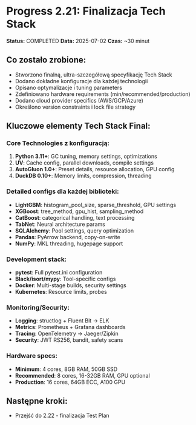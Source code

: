# Progress 2.21: Finalizacja Tech Stack

**Status:** COMPLETED
**Data:** 2025-07-02
**Czas:** ~30 minut

## Co zostało zrobione:
- Stworzono finalną, ultra-szczegółową specyfikację Tech Stack
- Dodano dokładne konfiguracje dla każdej technologii
- Opisano optymalizacje i tuning parameters
- Zdefiniowano hardware requirements (min/recommended/production)
- Dodano cloud provider specifics (AWS/GCP/Azure)
- Określono version constraints i lock file strategy

## Kluczowe elementy Tech Stack Final:

### Core Technologies z konfiguracją:
1. **Python 3.11+**: GC tuning, memory settings, optimizations
2. **UV**: Cache config, parallel downloads, compile settings
3. **AutoGluon 1.0+**: Preset details, resource allocation, GPU config
4. **DuckDB 0.10+**: Memory limits, compression, threading

### Detailed configs dla każdej biblioteki:
- **LightGBM**: histogram_pool_size, sparse_threshold, GPU settings
- **XGBoost**: tree_method, gpu_hist, sampling_method
- **CatBoost**: categorical handling, text processing
- **TabNet**: Neural architecture params
- **SQLAlchemy**: Pool settings, query optimization
- **Pandas**: PyArrow backend, copy-on-write
- **NumPy**: MKL threading, hugepage support

### Development stack:
- **pytest**: Full pytest.ini configuration
- **Black/isort/mypy**: Tool-specific configs
- **Docker**: Multi-stage builds, security settings
- **Kubernetes**: Resource limits, probes

### Monitoring/Security:
- **Logging**: structlog + Fluent Bit → ELK
- **Metrics**: Prometheus + Grafana dashboards
- **Tracing**: OpenTelemetry → Jaeger/Zipkin
- **Security**: JWT RS256, bandit, safety scans

### Hardware specs:
- **Minimum**: 4 cores, 8GB RAM, 50GB SSD
- **Recommended**: 8 cores, 16-32GB RAM, GPU optional
- **Production**: 16 cores, 64GB ECC, A100 GPU

## Następne kroki:
- Przejść do 2.22 - finalizacja Test Plan